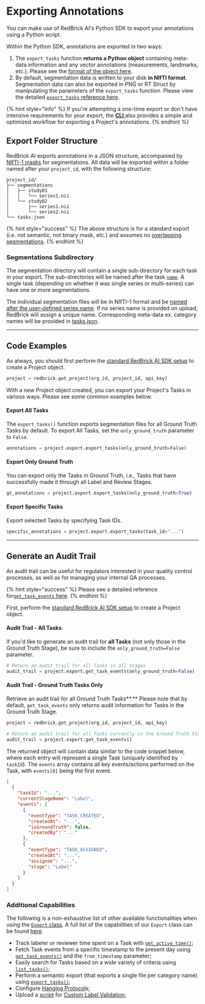 # Exporting Annotations

You can make use of RedBrick AI's Python SDK to export your annotations using a Python script.&#x20;

Within the Python SDK, annotations are exported in two ways:&#x20;

1. The `export_tasks` function **returns a Python object** containing meta-data information and any vector annotations (measurements, landmarks, etc.). Please see the [format of the object here](https://docs.redbrickai.com/python-sdk/reference/export-annotation-format).&#x20;
2. By default, segmentation data is written to your disk **in NIfTI format**. Segmentation data can also be exported in PNG or RT Struct by manipulating the parameters of the `export_tasks` function. Please view the detailed [`export_tasks` reference here](https://redbrick-sdk.readthedocs.io/en/stable/sdk.html#redbrick.export.Export.export\_tasks).&#x20;

{% hint style="info" %}
If you're attempting a one-time export or don't have intensive requirements for your export, the [**CLI** ](https://docs.redbrickai.com/python-sdk/cli-overview/exporting-annotations)also provides a simple and optimized workflow for exporting a Project's annotations.&#x20;
{% endhint %}

## Export Folder Structure

RedBrick AI exports annotations in a JSON structure, accompanied by [NIfTI-1 masks](https://nifti.nimh.nih.gov/nifti-1/) for segmentations. All data will be exported within a folder named after your `project_id`, with the following structure:

```
project_id/
├── segmentations
│   ├── study01
│   │   └── series1.nii
│   └── study02
│       ├── series1.nii
│       └── series2.nii
└── tasks.json
```

{% hint style="success" %}
The above structure is for a standard export (i.e. not semantic, not binary mask, etc.) and assumes no [overlapping segmentations](../../annotation/segmentation/overlapping-segmentations.md#exporting-overlapping-segmentations).&#x20;
{% endhint %}

### Segmentations Subdirectory

The segmentation directory will contain a single sub-directory for each task in your export. The sub-directories will be named after the task [`name`](exporting-annotations.md#name-string). A single task (depending on whether it was single series or multi-series) can have one or more segmentations.

The individual segmentation files will be in NIfTI-1 format and be [named after the user-defined series name](exporting-annotations.md#name-string-1). If no series name is provided on upload, RedBrick will assign a unique name. Corresponding meta-data ex. category names will be provided in [tasks.json](exporting-annotations.md#tasks-json).

***

## Code Examples

As always, you should first perform the [standard RedBrick AI SDK setup](./#initializing-the-redbrick-sdk-in-python) to create a Project object.

```python
project = redbrick.get_project(org_id, project_id, api_key)
```

With a new Project object created, you can export your Project's Tasks in various ways. Please see some common examples below.

#### Export All Tasks

The `export_tasks()` function exports segmentation files for all Ground Truth Tasks by default. To export All Tasks, set the `only_ground_truth` parameter to `False`.

```python
annotations = project.export.export_tasks(only_ground_truth=False)
```

#### Export Only Ground Truth

You can export only the Tasks in Ground Truth, i.e., Tasks that have successfully made it through all Label and Review Stages.&#x20;

```python
gt_annotations = project.export.export_tasks(only_ground_truth=True)
```

#### **Export Specific Tasks**

Export selected Tasks by specifying Task IDs.&#x20;

```python
specific_annotations = project.export.export_tasks(task_id="...")
```

***

## Generate an Audit Trail

An audit trail can be useful for regulators interested in your quality control processes, as well as for managing your internal QA processes.&#x20;

{% hint style="success" %}
Please see a detailed reference for[`get_task_events` here](https://redbrick-sdk.readthedocs.io/en/stable/sdk.html#redbrick.export.Export.get\_task\_events).
{% endhint %}

First, perform the [standard RedBrick AI SDK setup](./#initializing-the-redbrick-sdk-in-python) to create a Project object.&#x20;

#### Audit Trail - All Tasks

If you'd like to generate an audit trail for **all Tasks** (not only those in the Ground Truth Stage), be sure to include the `only_ground_truth=False` parameter.

```python
# Return an audit trail for all Tasks in all Stages
audit_trail = project.export.get_task_events(only_ground_truth=False)
```

#### Audit Trail - Ground Truth Tasks Only

Retrieve an audit trail for all Ground Truth Tasks**.** Please note that by default, `get_task_events` only returns audit information for Tasks in the Ground Truth Stage.&#x20;

```python
project = redbrick.get_project(org_id, project_id, api_key)

# Return an audit trail for all Tasks currently in the Ground Truth Stage
audit_trail = project.export.get_task_events()
```

The returned object will contain data similar to the code snippet below, where each entry will represent a single Task (uniquely identified by `taskId`). The `events` array contains all key events/actions performed on the Task, with `events[0]` being the first event.

```json
[
  {
    "taskId": "...",
    "currentStageName": "Label",
    "events": [
      {
        "eventType": "TASK_CREATED",
        "createdAt": "...",
        "isGroundTruth": false,
        "createdBy": "..."
      },
      {
        "eventType": "TASK_ASSIGNED",
        "createdAt": "...",
        "assignee": "...",
        "stage": "Label"
      }
    ]
  }
]
```

### Additional Capabilities

The following is a non-exhaustive list of other available functionalities when using the [`Export` class](https://redbrick-sdk.readthedocs.io/en/stable/sdk.html#export). A full list of the capabilities of our `Export` class can be found [here](https://redbrick-sdk.readthedocs.io/en/stable/sdk.html#redbrick.export.Export).

* Track labeler or reviewer time spent on a Task with [`get_active_time()`](https://redbrick-sdk.readthedocs.io/en/stable/sdk.html#redbrick.export.Export.get\_active\_time);
* Fetch Task events from a specific timestamp to the present day using [`get_task_events()`](https://redbrick-sdk.readthedocs.io/en/stable/sdk.html#redbrick.export.Export.get\_task\_events) and the `from_timestamp` parameter;
* Easily search for Tasks based on a wide variety of criteria using [`list_tasks()`](https://redbrick-sdk.readthedocs.io/en/stable/sdk.html#redbrick.export.Export.list\_tasks);
* Perform a semantic export (that exports a single file per category name) using [`export_tasks()`](https://redbrick-sdk.readthedocs.io/en/stable/sdk.html#redbrick.export.Export.export\_tasks);
* Configure [Hanging Protocol](https://redbrick-sdk.readthedocs.io/en/stable/sdk.html#redbrick.settings.Settings.hanging\_protocol)s;
* Upload a [script](https://redbrick-sdk.readthedocs.io/en/stable/sdk.html#redbrick.settings.Settings.label\_validation) for [Custom Label Validation](../../projects/custom-label-validation.md);
